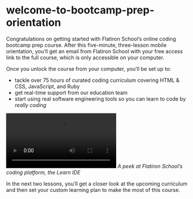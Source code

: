 # welcome-to-bootcamp-prep-orientation

Congratulations on getting started with Flatiron School’s online coding bootcamp prep course. After this five-minute, three-lesson mobile orientation, you’ll get an email from Flatiron School with your free access link to the full course, which is only accessible on your computer.

Once you unlock the course from your computer, you’ll be set up to:

* tackle over 75 hours of curated coding curriculum covering HTML & CSS, JavaScript, and Ruby
* get real-time support from our education team
* start using real software engineering tools so you can learn to code by _really coding_

![Learn IDE](https://s3-us-west-2.amazonaws.com/curriculum-content/mobile-orientation/ide.mp4)
_A peek at Flatiron School’s coding platform, the Learn IDE_

In the next two lessons, you’ll get a closer look at the upcoming curriculum and then set your custom learning plan to make the most of this course.
